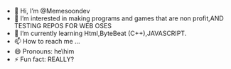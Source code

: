 - 👋 Hi, I’m @Memesoondev
- 👀 I’m interested in making programs and games that are non profit,AND TESTING REPOS FOR WEB OSES
- 🌱 I’m currently learning Html,ByteBeat (C++),JAVASCRIPT.
- 📫 How to reach me ...
- 😄 Pronouns: he\him
- ⚡ Fun fact: REALLY?

<!---
Memesoondev/Memesoondev is a ✨ special ✨ repository because its `README.md` (this file) appears on your GitHub profile.
You can click the Preview link to take a look at your changes.
--->
